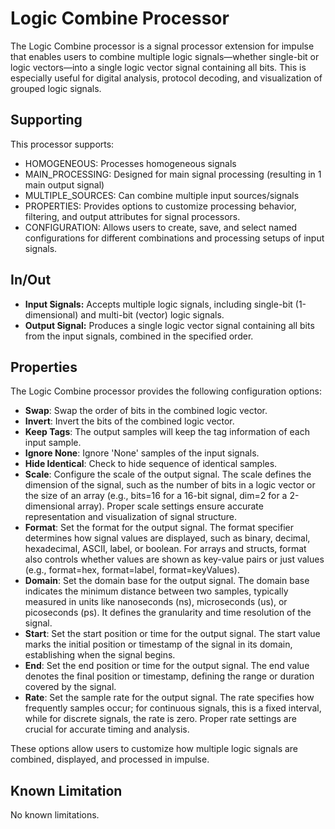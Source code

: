 <!---
title: "Logic Combine Processor"
author: "Thomas Haber"
keywords: [impulse, logic combine, signal processor, logic vector, combine, bitwise, digital, extension, analysis, debugging]
description: "The Logic Combine processor for impulse combines multiple logic signals (single-bit or vectors) into a single logic vector signal, enabling advanced digital analysis and visualization."
category: "impulse-reference"
tags:
  - reference
  - signal processor
docID: xxx
--->

# Logic Combine Processor

The Logic Combine processor is a signal processor extension for impulse that enables users to combine multiple logic signals—whether single-bit or logic vectors—into a single logic vector signal containing all bits. This is especially useful for digital analysis, protocol decoding, and visualization of grouped logic signals.

## Supporting

This processor supports:
- HOMOGENEOUS: Processes homogeneous signals
- MAIN_PROCESSING: Designed for main signal processing (resulting in 1 main output signal)
- MULTIPLE_SOURCES: Can combine multiple input sources/signals
- PROPERTIES: Provides options to customize processing behavior, filtering, and output attributes for signal processors.
- CONFIGURATION: Allows users to create, save, and select named configurations for different combinations and processing setups of input signals.

## In/Out

- **Input Signals:** Accepts multiple logic signals, including single-bit (1-dimensional) and multi-bit (vector) logic signals.
- **Output Signal:** Produces a single logic vector signal containing all bits from the input signals, combined in the specified order.

## Properties

The Logic Combine processor provides the following configuration options:

- **Swap**: Swap the order of bits in the combined logic vector.
- **Invert**: Invert the bits of the combined logic vector.
- **Keep Tags**: The output samples will keep the tag information of each input sample.
- **Ignore None**: Ignore 'None' samples of the input signals.
- **Hide Identical**: Check to hide sequence of identical samples.
- **Scale**: Configure the scale of the output signal. The scale defines the dimension of the signal, such as the number of bits in a logic vector or the size of an array (e.g., bits=16 for a 16-bit signal, dim=2 for a 2-dimensional array). Proper scale settings ensure accurate representation and visualization of signal structure.
- **Format**: Set the format for the output signal. The format specifier determines how signal values are displayed, such as binary, decimal, hexadecimal, ASCII, label, or boolean. For arrays and structs, format also controls whether values are shown as key-value pairs or just values (e.g., format=hex, format=label, format=keyValues).
- **Domain**: Set the domain base for the output signal. The domain base indicates the minimum distance between two samples, typically measured in units like nanoseconds (ns), microseconds (us), or picoseconds (ps). It defines the granularity and time resolution of the signal.
- **Start**: Set the start position or time for the output signal. The start value marks the initial position or timestamp of the signal in its domain, establishing when the signal begins.
- **End**: Set the end position or time for the output signal. The end value denotes the final position or timestamp, defining the range or duration covered by the signal.
- **Rate**: Set the sample rate for the output signal. The rate specifies how frequently samples occur; for continuous signals, this is a fixed interval, while for discrete signals, the rate is zero. Proper rate settings are crucial for accurate timing and analysis.

These options allow users to customize how multiple logic signals are combined, displayed, and processed in impulse.

## Known Limitation
No known limitations.